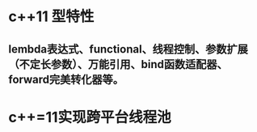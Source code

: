 # c++11 型特性
## lembda表达式、functional、线程控制、参数扩展（不定长参数）、万能引用、bind函数适配器、forward完美转化器等。
# c++=11实现跨平台线程池
